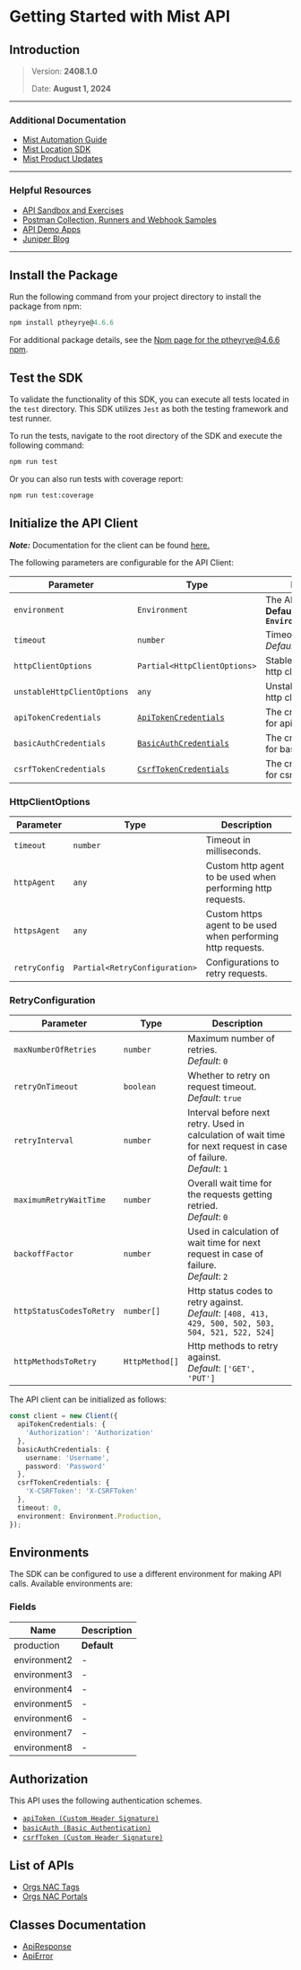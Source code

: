 
# Getting Started with Mist API

## Introduction

> Version: **2408.1.0**
> 
> Date: **August 1, 2024**

---


### Additional Documentation

* [Mist Automation Guide](https://www.juniper.net/documentation/us/en/software/mist/automation-integration/index.html)
* [Mist Location SDK](https://www.juniper.net/documentation/us/en/software/mist/location_services/topics/concept/mist-how-get-mist-sdk.html)
* [Mist Product Updates](https://www.mist.com/documentation/category/product-updates/)

---


### Helpful Resources

* [API Sandbox and Exercises](https://api-class.mist.com/)
* [Postman Collection, Runners and Webhook Samples](https://www.postman.com/juniper-mist/workspace/mist-systems-s-public-workspace)
* [API Demo Apps](https://apps.mist-lab.fr/)
* [Juniper Blog](https://blogs.juniper.net/)

---


## Install the Package

Run the following command from your project directory to install the package from npm:

```ts
npm install ptheyrye@4.6.6
```

For additional package details, see the [Npm page for the ptheyrye@4.6.6 npm](https://www.npmjs.com/package/ptheyrye/v/4.6.6).

## Test the SDK

To validate the functionality of this SDK, you can execute all tests located in the `test` directory. This SDK utilizes `Jest` as both the testing framework and test runner.

To run the tests, navigate to the root directory of the SDK and execute the following command:

```bash
npm run test
```

Or you can also run tests with coverage report:

```bash
npm run test:coverage
```

## Initialize the API Client

**_Note:_** Documentation for the client can be found [here.](https://www.github.com/ZahraN444/kjdskfjkdsf/tree/4.6.6/doc/client.md)

The following parameters are configurable for the API Client:

| Parameter | Type | Description |
|  --- | --- | --- |
| `environment` | `Environment` | The API environment. <br> **Default: `Environment.Production`** |
| `timeout` | `number` | Timeout for API calls.<br>*Default*: `0` |
| `httpClientOptions` | `Partial<HttpClientOptions>` | Stable configurable http client options. |
| `unstableHttpClientOptions` | `any` | Unstable configurable http client options. |
| `apiTokenCredentials` | [`ApiTokenCredentials`](https://www.github.com/ZahraN444/kjdskfjkdsf/tree/4.6.6/doc/auth/custom-header-signature.md) | The credential object for apiToken |
| `basicAuthCredentials` | [`BasicAuthCredentials`](https://www.github.com/ZahraN444/kjdskfjkdsf/tree/4.6.6/doc/auth/basic-authentication.md) | The credential object for basicAuth |
| `csrfTokenCredentials` | [`CsrfTokenCredentials`](https://www.github.com/ZahraN444/kjdskfjkdsf/tree/4.6.6/doc/auth/custom-header-signature-1.md) | The credential object for csrfToken |

### HttpClientOptions

| Parameter | Type | Description |
|  --- | --- | --- |
| `timeout` | `number` | Timeout in milliseconds. |
| `httpAgent` | `any` | Custom http agent to be used when performing http requests. |
| `httpsAgent` | `any` | Custom https agent to be used when performing http requests. |
| `retryConfig` | `Partial<RetryConfiguration>` | Configurations to retry requests. |

### RetryConfiguration

| Parameter | Type | Description |
|  --- | --- | --- |
| `maxNumberOfRetries` | `number` | Maximum number of retries. <br> *Default*: `0` |
| `retryOnTimeout` | `boolean` | Whether to retry on request timeout. <br> *Default*: `true` |
| `retryInterval` | `number` | Interval before next retry. Used in calculation of wait time for next request in case of failure. <br> *Default*: `1` |
| `maximumRetryWaitTime` | `number` | Overall wait time for the requests getting retried. <br> *Default*: `0` |
| `backoffFactor` | `number` | Used in calculation of wait time for next request in case of failure. <br> *Default*: `2` |
| `httpStatusCodesToRetry` | `number[]` | Http status codes to retry against. <br> *Default*: `[408, 413, 429, 500, 502, 503, 504, 521, 522, 524]` |
| `httpMethodsToRetry` | `HttpMethod[]` | Http methods to retry against. <br> *Default*: `['GET', 'PUT']` |

The API client can be initialized as follows:

```ts
const client = new Client({
  apiTokenCredentials: {
    'Authorization': 'Authorization'
  },
  basicAuthCredentials: {
    username: 'Username',
    password: 'Password'
  },
  csrfTokenCredentials: {
    'X-CSRFToken': 'X-CSRFToken'
  },
  timeout: 0,
  environment: Environment.Production,
});
```

## Environments

The SDK can be configured to use a different environment for making API calls. Available environments are:

### Fields

| Name | Description |
|  --- | --- |
| production | **Default** |
| environment2 | - |
| environment3 | - |
| environment4 | - |
| environment5 | - |
| environment6 | - |
| environment7 | - |
| environment8 | - |

## Authorization

This API uses the following authentication schemes.

* [`apiToken (Custom Header Signature)`](https://www.github.com/ZahraN444/kjdskfjkdsf/tree/4.6.6/doc/auth/custom-header-signature.md)
* [`basicAuth (Basic Authentication)`](https://www.github.com/ZahraN444/kjdskfjkdsf/tree/4.6.6/doc/auth/basic-authentication.md)
* [`csrfToken (Custom Header Signature)`](https://www.github.com/ZahraN444/kjdskfjkdsf/tree/4.6.6/doc/auth/custom-header-signature-1.md)

## List of APIs

* [Orgs NAC Tags](https://www.github.com/ZahraN444/kjdskfjkdsf/tree/4.6.6/doc/controllers/orgs-nac-tags.md)
* [Orgs NAC Portals](https://www.github.com/ZahraN444/kjdskfjkdsf/tree/4.6.6/doc/controllers/orgs-nac-portals.md)

## Classes Documentation

* [ApiResponse](https://www.github.com/ZahraN444/kjdskfjkdsf/tree/4.6.6/doc/api-response.md)
* [ApiError](https://www.github.com/ZahraN444/kjdskfjkdsf/tree/4.6.6/doc/api-error.md)

